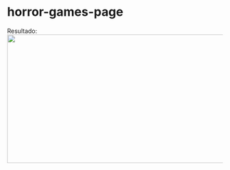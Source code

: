 # horror-games-page

Resultado: <br>
<img src="https://cdn.discordapp.com/attachments/701164137081733201/999435433383575646/921e35daf8843951fb001b4eabfa4fbb-min.gif" width="593" height="300" />
